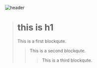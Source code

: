 ![header](https://capsule-render.vercel.app/api?type=wave&color=auto&height=300&section=header&text=capsule%20render&fontSize=90)


> # this is h1
> This is a first blockqute.
>	> This is a second blockqute.
>	>	> This is a third blockqute.

